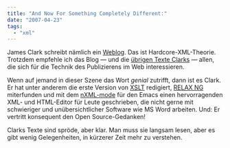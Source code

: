```yaml
---
title: "And Now For Something Completely Different:"
date: "2007-04-23"
tags: 
  - "xml"
---
```


James Clark schreibt nämlich ein [Weblog](http://blog.jclark.com/ "James Clark's Random Thoughts"). Das ist Hardcore-XML-Theorie. Trotzdem empfehle ich das Blog — und die [übrigen Texte Clarks](http://www.jclark.com/) — allen, die sich für die Technik des Publizierens im Web interessieren.

Wenn auf jemand in dieser Szene das Wort _genial_ zutrifft, dann ist es Clark. Er hat unter anderem die erste Version von [XSLT](http://www.w3.org/TR/xslt) redigiert, [RELAX NG](http://relaxng.org/) miterfunden und mit dem [nXML-mode](http://www.thaiopensource.com/nxml-mode/) für den Emacs einen hervorragenden XML- und HTML-Editor für Leute geschrieben, die nicht gerne mit schwieriger und unübersichtlicher Software wie MS Word arbeiten. Und: Er vertritt konsequent den Open Source-Gedanken!

Clarks Texte sind spröde, aber klar. Man muss sie langsam lesen, aber es gibt wenig Gelegenheiten, in kürzerer Zeit mehr zu verstehen.
